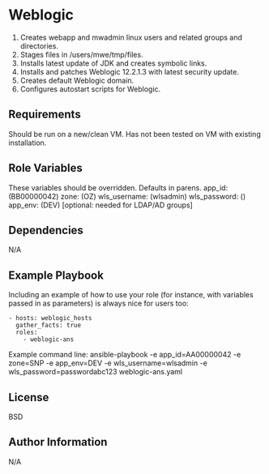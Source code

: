 Weblogic
=========

1) Creates webapp and mwadmin linux users and related groups and directories.
2) Stages files in /users/mwe/tmp/files.
3) Installs latest update of JDK and creates symbolic links.
4) Installs and patches Weblogic 12.2.1.3 with latest security update.
5) Creates default Weblogic domain.
6) Configures autostart scripts for Weblogic.

Requirements
------------

Should be run on a new/clean VM.  Has not been tested on VM with existing installation.

Role Variables
--------------

These variables should be overridden.  Defaults in parens.
 app_id: (BB00000042)
 zone: (OZ)
 wls_username: (wlsadmin)
 wls_password: ()
 app_env: (DEV) [optional: needed for LDAP/AD groups]


Dependencies
------------

N/A

Example Playbook
----------------

Including an example of how to use your role (for instance, with variables passed in as parameters) is always nice for users too:

    - hosts: weblogic_hosts
      gather_facts: true 
      roles:
        - weblogic-ans

Example command line:
ansible-playbook -e app_id=AA00000042 -e zone=SNP -e app_env=DEV -e wls_username=wlsadmin -e wls_password=passwordabc123 weblogic-ans.yaml

License
-------

BSD

Author Information
------------------

N/A
